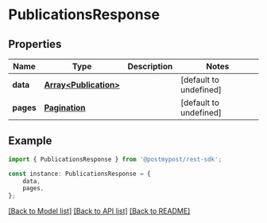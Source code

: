 # PublicationsResponse


## Properties

Name | Type | Description | Notes
------------ | ------------- | ------------- | -------------
**data** | [**Array&lt;Publication&gt;**](Publication.md) |  | [default to undefined]
**pages** | [**Pagination**](Pagination.md) |  | [default to undefined]

## Example

```typescript
import { PublicationsResponse } from '@postmypost/rest-sdk';

const instance: PublicationsResponse = {
    data,
    pages,
};
```

[[Back to Model list]](../README.md#documentation-for-models) [[Back to API list]](../README.md#documentation-for-api-endpoints) [[Back to README]](../README.md)
